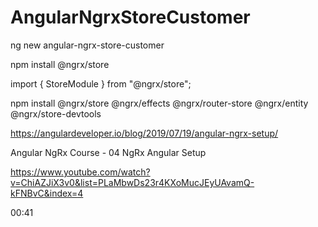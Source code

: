 # AngularNgrxStoreCustomer

ng new angular-ngrx-store-customer

npm install @ngrx/store

import { StoreModule } from "@ngrx/store";

npm install @ngrx/store @ngrx/effects @ngrx/router-store @ngrx/entity  @ngrx/store-devtools



https://angulardeveloper.io/blog/2019/07/19/angular-ngrx-setup/

Angular NgRx Course - 04 NgRx Angular Setup

https://www.youtube.com/watch?v=ChiAZJiX3v0&list=PLaMbwDs23r4KXoMucJEyUAvamQ-kFNBvC&index=4

00:41













